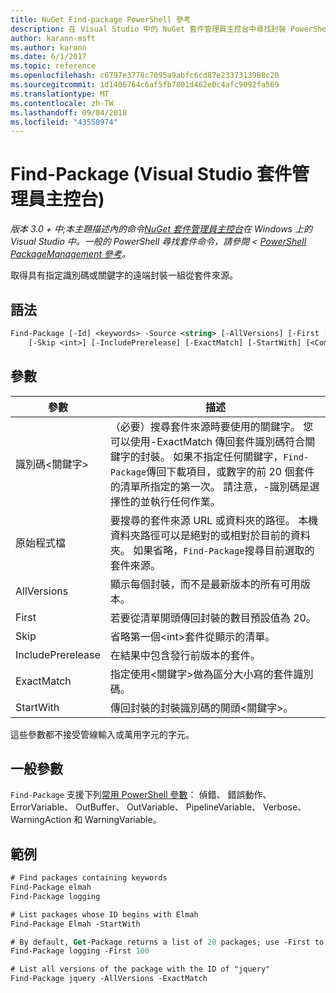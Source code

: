 ```yaml
---
title: NuGet Find-package PowerShell 參考
description: 在 Visual Studio 中的 NuGet 套件管理員主控台中尋找封裝 PowerShell 命令參考。
author: karann-msft
ms.author: karann
ms.date: 6/1/2017
ms.topic: reference
ms.openlocfilehash: c6797e3778c7095a9abfc6cd87e2337313988c20
ms.sourcegitcommit: 1d1406764c6af5fb7801d462e0c4afc9092fa569
ms.translationtype: MT
ms.contentlocale: zh-TW
ms.lasthandoff: 09/04/2018
ms.locfileid: "43550974"
---
```

# <a name="find-package-package-manager-console-in-visual-studio"></a>Find-Package (Visual Studio 套件管理員主控台)

*版本 3.0 + 中;本主題描述內的命令[NuGet 套件管理員主控台](package-manager-console.md)在 Windows 上的 Visual Studio 中。一般的 PowerShell 尋找套件命令，請參閱 < [PowerShell PackageManagement 參考](/powershell/module/packagemanagement/?view=powershell-6)。*

取得具有指定識別碼或關鍵字的遠端封裝一組從套件來源。

## <a name="syntax"></a>語法

```ps
Find-Package [-Id] <keywords> -Source <string> [-AllVersions] [-First [<int>]]
    [-Skip <int>] [-IncludePrerelease] [-ExactMatch] [-StartWith] [<CommonParameters>]
```

## <a name="parameters"></a>參數

| 參數 | 描述 |
| --- | --- |
| 識別碼&lt;關鍵字&gt; | （必要）搜尋套件來源時要使用的關鍵字。 您可以使用-ExactMatch 傳回套件識別碼符合關鍵字的封裝。 如果不指定任何關鍵字，`Find-Package`傳回下載項目，或數字的前 20 個套件的清單所指定的第一次。 請注意，-識別碼是選擇性的並執行任何作業。 |
| 原始程式檔 | 要搜尋的套件來源 URL 或資料夾的路徑。 本機資料夾路徑可以是絕對的或相對於目前的資料夾。 如果省略，`Find-Package`搜尋目前選取的套件來源。 |
| AllVersions | 顯示每個封裝，而不是最新版本的所有可用版本。 |
| First | 若要從清單開頭傳回封裝的數目預設值為 20。 |
| Skip | 省略第一個&lt;int&gt;套件從顯示的清單。  |
| IncludePrerelease | 在結果中包含發行前版本的套件。 |
| ExactMatch | 指定使用&lt;關鍵字&gt;做為區分大小寫的套件識別碼。 |
| StartWith | 傳回封裝的封裝識別碼的開頭&lt;關鍵字&gt;。 |

這些參數都不接受管線輸入或萬用字元的字元。

## <a name="common-parameters"></a>一般參數

`Find-Package` 支援下列[常用 PowerShell 參數](http://go.microsoft.com/fwlink/?LinkID=113216)： 偵錯、 錯誤動作、 ErrorVariable、 OutBuffer、 OutVariable、 PipelineVariable、 Verbose、 WarningAction 和 WarningVariable。

## <a name="examples"></a>範例

```ps
# Find packages containing keywords
Find-Package elmah
Find-Package logging

# List packages whose ID begins with Elmah
Find-Package Elmah -StartWith

# By default, Get-Package returns a list of 20 packages; use -First to show more
Find-Package logging -First 100

# List all versions of the package with the ID of "jquery"
Find-Package jquery -AllVersions -ExactMatch
```
